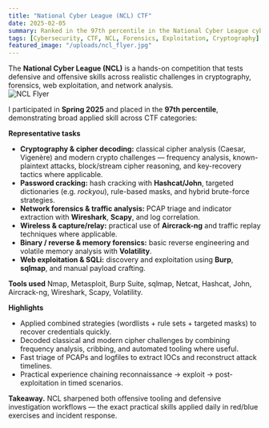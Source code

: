 ```yaml
---
title: "National Cyber League (NCL) CTF"
date: 2025-02-05
summary: Ranked in the 97th percentile in the National Cyber League cybersecurity competition, excelling in cryptography, network forensics, and exploitation challenges.
tags: [Cybersecurity, CTF, NCL, Forensics, Exploitation, Cryptography]
featured_image: "/uploads/ncl_flyer.jpg"
---
```


The **National Cyber League (NCL)** is a hands-on competition that tests defensive and offensive skills across realistic challenges in cryptography, forensics, web exploitation, and network analysis.  
![NCL Flyer](/uploads/ncl_flyer.jpg)

I participated in **Spring 2025** and placed in the **97th percentile**, demonstrating broad applied skill across CTF categories:

**Representative tasks**
- **Cryptography & cipher decoding:** classical cipher analysis (Caesar, Vigenère) and modern crypto challenges — frequency analysis, known-plaintext attacks, block/stream cipher reasoning, and key-recovery tactics where applicable.  
- **Password cracking:** hash cracking with **Hashcat/John**, targeted dictionaries (e.g. *rockyou*), rule-based masks, and hybrid brute-force strategies.  
- **Network forensics & traffic analysis:** PCAP triage and indicator extraction with **Wireshark**, **Scapy**, and log correlation.
- **Wireless & capture/relay:** practical use of **Aircrack-ng** and traffic replay techniques where applicable.
- **Binary / reverse & memory forensics:** basic reverse engineering and volatile memory analysis with **Volatility**.  
- **Web exploitation & SQLi:** discovery and exploitation using **Burp**, **sqlmap**, and manual payload crafting.  

**Tools used**
Nmap, Metasploit, Burp Suite, sqlmap, Netcat, Hashcat, John, Aircrack-ng, Wireshark, Scapy, Volatility.

**Highlights**
- Applied combined strategies (wordlists + rule sets + targeted masks) to recover credentials quickly.  
- Decoded classical and modern cipher challenges by combining frequency analysis, cribbing, and automated tooling where useful.  
- Fast triage of PCAPs and logfiles to extract IOCs and reconstruct attack timelines.  
- Practical experience chaining reconnaissance → exploit → post-exploitation in timed scenarios.


**Takeaway.** NCL sharpened both offensive tooling and defensive investigation workflows — the exact practical skills applied daily in red/blue exercises and incident response.
